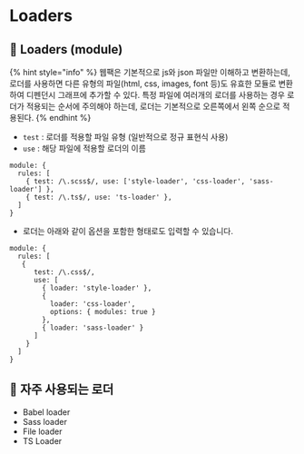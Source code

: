 # Loaders

## 🐇 Loaders (module)

{% hint style="info" %}
웹팩은 기본적으로 js와 json 파일만 이해하고 변환하는데, 로더를 사용하면 다른 유형의 파일(html, css, images, font 등)도 유효한 모듈로 변환하여 디펜던시 그래프에 추가할 수 있다. 특정 파일에 여러개의 로더를 사용하는 경우 로더가 적용되는 순서에 주의해야 하는데, 로더는 기본적으로 오른쪽에서 왼쪽 순으로 적용된다.
{% endhint %}

* `test` : 로더를 적용할 파일 유형 (일반적으로 정규 표현식 사용)
* `use` : 해당 파일에 적용할 로더의 이름

```
module: {
  rules: [
    { test: /\.scss$/, use: ['style-loader', 'css-loader', 'sass-loader'] },
    { test: /\.ts$/, use: 'ts-loader' },
  ]
}
```

* 로더는 아래와 같이 옵션을 포함한 형태로도 입력할 수 있습니다.

```
module: {
  rules: [
   {
      test: /\.css$/,
      use: [
        { loader: 'style-loader' },
        {
          loader: 'css-loader',
          options: { modules: true }
        },
        { loader: 'sass-loader' }
      ]
    }
  ]
}
```

## 🐇 자주 사용되는 로더

* Babel loader
* Sass loader
* File loader
* TS Loader
